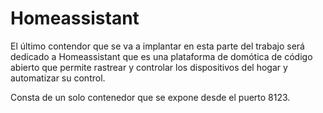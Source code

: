 # Homeassistant

El último contendor que se va a implantar en esta parte del trabajo será dedicado a Homeassistant que es una plataforma de domótica de código abierto que permite rastrear y controlar los dispositivos del hogar y automatizar su control.

 Consta de un solo contenedor que se expone desde el puerto 8123.